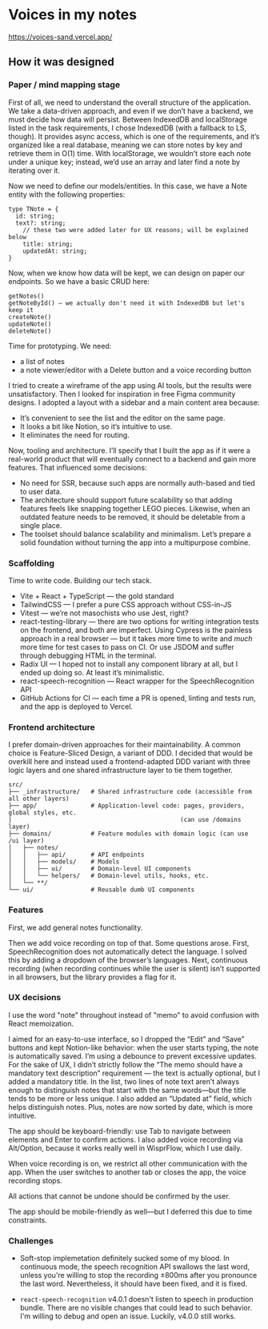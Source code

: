 # Voices in my notes

https://voices-sand.vercel.app/

## How it was designed

### Paper / mind mapping stage

First of all, we need to understand the overall structure of the application. We take a data-driven approach, and even if we don’t have a backend, we must decide how data will persist. Between IndexedDB and localStorage listed in the task requirements, I chose IndexedDB (with a fallback to LS, though). It provides async access, which is one of the requirements, and it’s organized like a real database, meaning we can store notes by key and retrieve them in O(1) time. With localStorage, we wouldn’t store each note under a unique key; instead, we’d use an array and later find a note by iterating over it.

Now we need to define our models/entities. In this case, we have a Note entity with the following properties:

```
type TNote = {
  id: string;
  text?: string;
	// these two were added later for UX reasons; will be explained below
	title: string;
	updatedAt: string;
}
```

Now, when we know how data will be kept, we can design on paper our endpoints. So we have a basic CRUD here:

```
getNotes()
getNoteById() — we actually don't need it with IndexedDB but let's keep it
createNote()
updateNote()
deleteNote()
```

Time for prototyping. We need:

- a list of notes
- a note viewer/editor with a Delete button and a voice recording button

I tried to create a wireframe of the app using AI tools, but the results were unsatisfactory. Then I looked for inspiration in free Figma community designs. I adopted a layout with a sidebar and a main content area because:

- It’s convenient to see the list and the editor on the same page.
- It looks a bit like Notion, so it’s intuitive to use.
- It eliminates the need for routing.

Now, tooling and architecture. I’ll specify that I built the app as if it were a real-world product that will eventually connect to a backend and gain more features. That influenced some decisions:

- No need for SSR, because such apps are normally auth-based and tied to user data.
- The architecture should support future scalability so that adding features feels like snapping together LEGO pieces. Likewise, when an outdated feature needs to be removed, it should be deletable from a single place.
- The toolset should balance scalability and minimalism. Let’s prepare a solid foundation without turning the app into a multipurpose combine.

### Scaffolding

Time to write code. Building our tech stack.

- Vite + React + TypeScript — the gold standard
- TailwindCSS — I prefer a pure CSS approach without CSS-in-JS
- Vitest — we’re not masochists who use Jest, right?
- react-testing-library — there are two options for writing integration tests on the frontend, and both are imperfect. Using Cypress is the painless approach in a real browser — but it takes more time to write and _much_ more time for test cases to pass on CI. Or use JSDOM and suffer through debugging HTML in the terminal.
- Radix UI — I hoped not to install any component library at all, but I ended up doing so. At least it’s minimalistic.
- react-speech-recognition — React wrapper for the SpeechRecognition API
- GitHub Actions for CI — each time a PR is opened, linting and tests run, and the app is deployed to Vercel.

### Frontend architecture

I prefer domain-driven approaches for their maintainability. A common choice is Feature-Sliced Design, a variant of DDD. I decided that would be overkill here and instead used a frontend-adapted DDD variant with three logic layers and one shared infrastructure layer to tie them together.

```
src/
├── _infrastructure/   # Shared infrastructure code (accessible from all other layers)
├── app/               # Application-level code: pages, providers, global styles, etc.
|												(can use /domains layer)
├── domains/           # Feature modules with domain logic (can use /ui layer)
│   ├── notes/
│   │   ├── api/       # API endpoints
│   │   ├── models/    # Models
│   │   ├── ui/        # Domain-level UI components
│   │   └── helpers/   # Domain-level utils, hooks, etc.
│   └── **/
└── ui/                # Reusable dumb UI components
```

### Features

First, we add general notes functionality.

Then we add voice recording on top of that. Some questions arose. First, SpeechRecognition does not automatically detect the language. I solved this by adding a dropdown of the browser’s languages. Next, continuous recording (when recording continues while the user is silent) isn’t supported in all browsers, but the library provides a flag for it.

### UX decisions

I use the word "note" throughout instead of "memo" to avoid confusion with React memoization.

I aimed for an easy-to-use interface, so I dropped the “Edit” and “Save” buttons and kept Notion-like behavior: when the user starts typing, the note is automatically saved. I’m using a debounce to prevent excessive updates. For the sake of UX, I didn’t strictly follow the “The memo should have a mandatory text description” requirement — the text is actually optional, but I added a mandatory title. In the list, two lines of note text aren’t always enough to distinguish notes that start with the same words—but the title tends to be more or less unique. I also added an “Updated at” field, which helps distinguish notes. Plus, notes are now sorted by date, which is more intuitive.

The app should be keyboard-friendly: use Tab to navigate between elements and Enter to confirm actions. I also added voice recording via Alt/Option, because it works really well in WisprFlow, which I use daily.

When voice recording is on, we restrict all other communication with the app. When the user switches to another tab or closes the app, the voice recording stops.

All actions that cannot be undone should be confirmed by the user.

The app should be mobile-friendly as well—but I deferred this due to time constraints.

### Challenges

- Soft-stop implemetation definitely sucked some of my blood. In continuous mode, the speech recognition API swallows the last word, unless you're willing to stop the recording ±800ms after you pronounce the last word. Nevertheless, it should have been fixed, and it is fixed.

- `react-speech-recognition` v4.0.1 doesn't listen to speech in production bundle. There are no visible changes that could lead to such behavior. I'm willing to debug and open an issue. Luckily, v4.0.0 still works.
